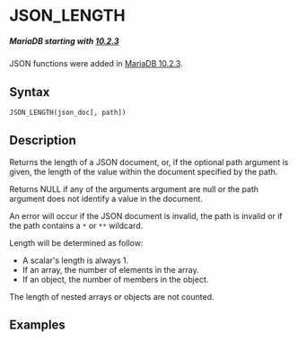# JSON_LENGTH

##### MariaDB starting with [10.2.3](/kb/en/mariadb-1023-release-notes/)

JSON functions were added in [MariaDB 10.2.3](/kb/en/mariadb-1023-release-notes/).

## Syntax

```sql
JSON_LENGTH(json_doc[, path])
```

## Description

Returns the length of a JSON document, or, if the optional path argument is given, the length of the value within the document specified by the path.

Returns NULL if any of the arguments argument are null or the path argument does not identify a value in the document.

An error will occur if the JSON document is invalid, the path is invalid or if the path contains a `*` or `**` wildcard.

Length will be determined as follow:

- A scalar's length is always 1.
- If an array, the number of elements in the array.
- If an object, the number of members in the object.

The length of nested arrays or objects are not counted.

## Examples

```sql

```